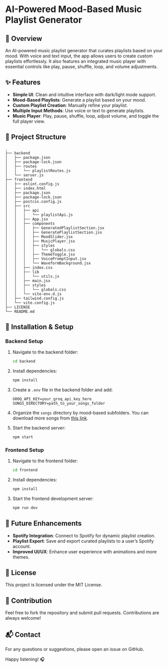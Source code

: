 # AI-Powered Mood-Based Music Playlist Generator

## 🎵 Overview

An AI-powered music playlist generator that curates playlists based on your mood. With voice and text input, the app allows users to create custom playlists effortlessly. It also features an integrated music player with essential controls like play, pause, shuffle, loop, and volume adjustments.

## ✨ Features

- **Simple UI**: Clean and intuitive interface with dark/light mode support.
- **Mood-Based Playlists**: Generate a playlist based on your mood.
- **Custom Playlist Creation**: Manually refine your playlist.
- **Multiple Input Methods**: Use voice or text to generate playlists.
- **Music Player**: Play, pause, shuffle, loop, adjust volume, and toggle the full player view.

## 📂 Project Structure

```
.
├── backend
│   ├── package.json
│   ├── package-lock.json
│   ├── routes
│   │   └── playlistRoutes.js
│   └── server.js
├── frontend
│   ├── eslint.config.js
│   ├── index.html
│   ├── package.json
│   ├── package-lock.json
│   ├── postcss.config.js
│   ├── src
│   │   ├── api
│   │   │   └── playlistApi.js
│   │   ├── App.jsx
│   │   ├── components
│   │   │   ├── GeneratedPlaylistSection.jsx
│   │   │   ├── GeneratePlaylistSection.jsx
│   │   │   ├── MoodSlider.jsx
│   │   │   ├── MusicPlayer.jsx
│   │   │   ├── styles
│   │   │   │   └── globals.css
│   │   │   ├── ThemeToggle.jsx
│   │   │   ├── VoicePromptInput.jsx
│   │   │   └── WaveformBackground.jsx
│   │   ├── index.css
│   │   ├── lib
│   │   │   └── utils.js
│   │   ├── main.jsx
│   │   ├── styles
│   │   │   └── globals.css
│   │   └── vite-env.d.js
│   ├── tailwind.config.js
│   └── vite.config.js
├── LICENSE
└── README.md
```

## 🚀 Installation & Setup

### Backend Setup

1. Navigate to the backend folder:
   ```sh
   cd backend
   ```
2. Install dependencies:
   ```sh
   npm install
   ```
3. Create a `.env` file in the backend folder and add:
   ```env
   GROQ_API_KEY=your_groq_api_key_here
   SONGS_DIRECTORY=path_to_your_songs_folder
   ```
4. Organize the `songs` directory by mood-based subfolders. You can download more songs from [this link](https://drive.google.com/file/d/1yPLCZK_wYt1mhSmVEHLD-wBuL5nf97wo/view?usp=sharing).

5. Start the backend server:
   ```sh
   npm start
   ```

### Frontend Setup

1. Navigate to the frontend folder:
   ```sh
   cd frontend
   ```
2. Install dependencies:
   ```sh
   npm install
   ```
3. Start the frontend development server:
   ```sh
   npm run dev
   ```

## 🎯 Future Enhancements

- **Spotify Integration**: Connect to Spotify for dynamic playlist creation.
- **Playlist Export**: Save and export curated playlists to a user’s Spotify account.
- **Improved UI/UX**: Enhance user experience with animations and more themes.

## 📜 License

This project is licensed under the MIT License.

## 🤝 Contribution

Feel free to fork the repository and submit pull requests. Contributions are always welcome!

## 📬 Contact

For any questions or suggestions, please open an issue on GitHub.

Happy listening! 🎧
